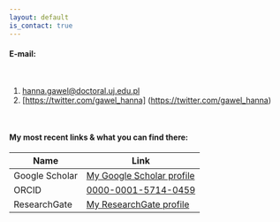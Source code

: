 ```yaml
---
layout: default
is_contact: true
---
```


#### E-mail:


<br>

1. [hanna.gawel@doctoral.uj.edu.pl](mailto:hanna.gawel@doctoral.uj.edu.pl)
2. [https://twitter.com/gawel_hanna] (https://twitter.com/gawel_hanna)


<br>

#### My most recent links & what you can find there:


| Name | Link |
| ------ | ------ |
| Google Scholar | <a href="https://scholar.google.com/citations?user=rxf11gEAAAAJ&hl=pl" target="_top">My Google Scholar profile</a> |
| ORCID | <a href="https://orcid.org/0000-0001-5714-0459" target="_top">0000-0001-5714-0459</a> |
| ResearchGate |<a href="https://www.researchgate.net/profile/Hanna_Gawel3" target="_top">My ResearchGate profile</a>|


